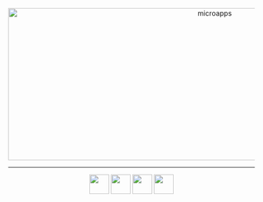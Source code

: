 <div align="center">
<img width="828" height="311" alt="microapps" src="https://github.com/user-attachments/assets/19bf1161-1181-4aa4-9524-e8227c35b48b" />
</div>

------------------
<div align="center">
<img src="https://upload.wikimedia.org/wikipedia/commons/thumb/1/18/C_Programming_Language.svg/1086px-C_Programming_Language.svg.png" width="40"/>
<img src="https://avatars.githubusercontent.com/u/6759993?s=280&v=4" width="40"/>
<img src="https://cdn.jsdelivr.net/gh/devicons/devicon@latest/icons/arduino/arduino-original-wordmark.svg" width="40"/>
<img src="https://user-images.githubusercontent.com/61167054/76780241-73d9f380-678b-11ea-8efd-dfa14e7aac1b.png" width="40"/>
</div>
